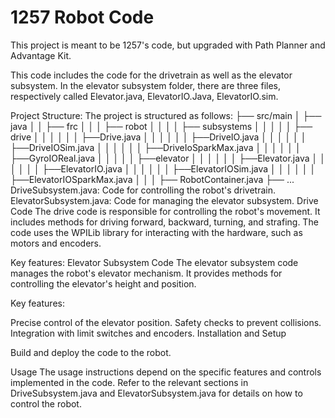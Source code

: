# 1257 Robot Code
This project is meant to be 1257's code, but upgraded with Path Planner and Advantage Kit.

This code includes the code for the drivetrain as well as the elevator subsystem. 
In the elevator subsystem folder, there are three files, respectively called Elevator.java, ElevatorIO.Java, ElevatorIO.sim. 

Project Structure: 
The project is structured as follows: 
├── src/main
│   ├── java
│   │   ├── frc
│   │   │   ├── robot
│   │   │   │   ├── subsystems
│   │   │   │   │   ├── drive
│   │   │   │   │   │   ├──Drive.java
│   │   │   │   │   │   ├──DriveIO.java
│   │   │   │   │   │   ├──DriveIOSim.java
│   │   │   │   │   │   ├──DriveIoSparkMax.java
│   │   │   │   │   │   ├──GyroIOReal.java
│   │   │   │   │   ├──elevator
│   │   │   │   │   │   ├──Elevator.java
│   │   │   │   │   │   ├──ElevatorIO.java
│   │   │   │   │   │   ├──ElevatorIOSim.java
│   │   │   │   │   │   ├──ElevatorIOSparkMax.java
│   │   │   ├── RobotContainer.java
├── ...
DriveSubsystem.java: Code for controlling the robot's drivetrain.
ElevatorSubsystem.java: Code for managing the elevator subsystem.
Drive Code
The drive code is responsible for controlling the robot's movement. It includes methods for driving forward, backward, turning, and strafing. The code uses the WPILib library for interacting with the hardware, such as motors and encoders.

Key features:
Elevator Subsystem Code
The elevator subsystem code manages the robot's elevator mechanism. It provides methods for controlling the elevator's height and position.

Key features:

Precise control of the elevator position.
Safety checks to prevent collisions.
Integration with limit switches and encoders.
Installation and Setup

Build and deploy the code to the robot.

Usage
The usage instructions depend on the specific features and controls implemented in the code. Refer to the relevant sections in DriveSubsystem.java and ElevatorSubsystem.java for details on how to control the robot.
